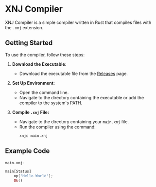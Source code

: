 # XNJ Compiler

XNJ Compiler is a simple compiler written in Rust that compiles files with the `.xnj` extension.

## Getting Started

To use the compiler, follow these steps:

1. **Download the Executable:**
   - Download the executable file from the [Releases](https://github.com/xinajjj/xnj-compiler/releases) page.

2. **Set Up Environment:**
   - Open the command line.
   - Navigate to the directory containing the executable or add the compiler to the system's PATH.

3. **Compile `.xnj` File:**
   - Navigate to the directory containing your `main.xnj` file.
   - Run the compiler using the command:
     ```sh
     xnjc main.xnj
     ```

## Example Code

`main.xnj`:
```rust
main[Status]
    op("Hello World");
    Ok()
